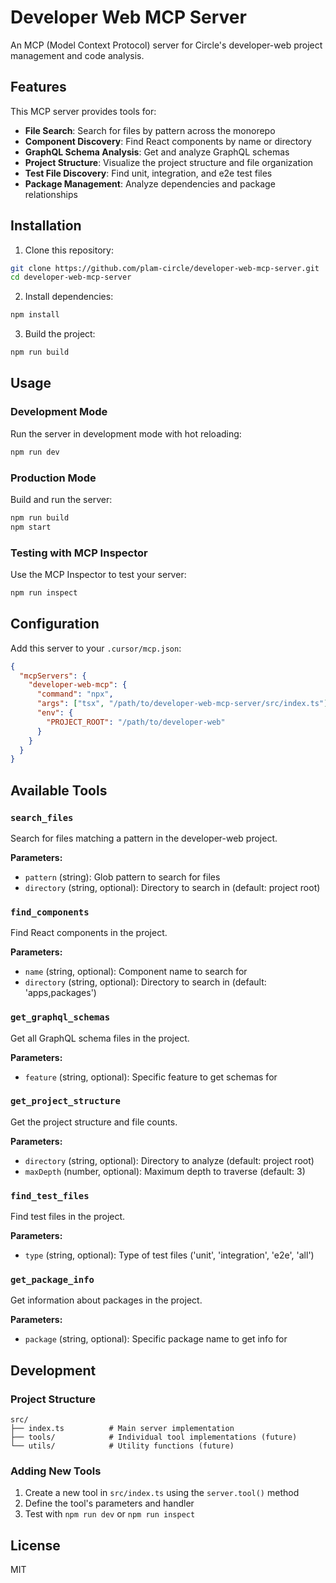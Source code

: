 # Developer Web MCP Server

An MCP (Model Context Protocol) server for Circle's developer-web project management and code analysis.

## Features

This MCP server provides tools for:

- **File Search**: Search for files by pattern across the monorepo
- **Component Discovery**: Find React components by name or directory
- **GraphQL Schema Analysis**: Get and analyze GraphQL schemas
- **Project Structure**: Visualize the project structure and file organization
- **Test File Discovery**: Find unit, integration, and e2e test files
- **Package Management**: Analyze dependencies and package relationships

## Installation

1. Clone this repository:
```bash
git clone https://github.com/plam-circle/developer-web-mcp-server.git
cd developer-web-mcp-server
```

2. Install dependencies:
```bash
npm install
```

3. Build the project:
```bash
npm run build
```

## Usage

### Development Mode

Run the server in development mode with hot reloading:

```bash
npm run dev
```

### Production Mode

Build and run the server:

```bash
npm run build
npm start
```

### Testing with MCP Inspector

Use the MCP Inspector to test your server:

```bash
npm run inspect
```

## Configuration

Add this server to your `.cursor/mcp.json`:

```json
{
  "mcpServers": {
    "developer-web-mcp": {
      "command": "npx",
      "args": ["tsx", "/path/to/developer-web-mcp-server/src/index.ts"],
      "env": {
        "PROJECT_ROOT": "/path/to/developer-web"
      }
    }
  }
}
```

## Available Tools

### `search_files`
Search for files matching a pattern in the developer-web project.

**Parameters:**
- `pattern` (string): Glob pattern to search for files
- `directory` (string, optional): Directory to search in (default: project root)

### `find_components`
Find React components in the project.

**Parameters:**
- `name` (string, optional): Component name to search for
- `directory` (string, optional): Directory to search in (default: 'apps,packages')

### `get_graphql_schemas`
Get all GraphQL schema files in the project.

**Parameters:**
- `feature` (string, optional): Specific feature to get schemas for

### `get_project_structure`
Get the project structure and file counts.

**Parameters:**
- `directory` (string, optional): Directory to analyze (default: project root)
- `maxDepth` (number, optional): Maximum depth to traverse (default: 3)

### `find_test_files`
Find test files in the project.

**Parameters:**
- `type` (string, optional): Type of test files ('unit', 'integration', 'e2e', 'all')

### `get_package_info`
Get information about packages in the project.

**Parameters:**
- `package` (string, optional): Specific package name to get info for

## Development

### Project Structure

```
src/
├── index.ts          # Main server implementation
├── tools/            # Individual tool implementations (future)
└── utils/            # Utility functions (future)
```

### Adding New Tools

1. Create a new tool in `src/index.ts` using the `server.tool()` method
2. Define the tool's parameters and handler
3. Test with `npm run dev` or `npm run inspect`

## License

MIT